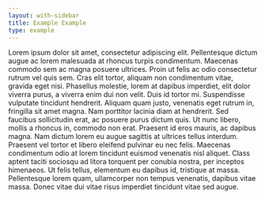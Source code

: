```yaml
---
layout: with-sidebar
title: Example Example
type: example
---
```


Lorem ipsum dolor sit amet, consectetur adipiscing elit. Pellentesque dictum augue ac lorem malesuada at rhoncus turpis condimentum. Maecenas commodo sem ac magna posuere ultrices. Proin ut felis ac odio consectetur rutrum vel quis sem. Cras elit tortor, aliquam non condimentum vitae, gravida eget nisi. Phasellus molestie, lorem at dapibus imperdiet, elit dolor viverra purus, a viverra enim dui non velit. Duis id tortor mi. Suspendisse vulputate tincidunt hendrerit. Aliquam quam justo, venenatis eget rutrum in, fringilla sit amet magna. Nam porttitor lacinia diam at hendrerit. Sed faucibus sollicitudin erat, ac posuere purus dictum quis. Ut nunc libero, mollis a rhoncus in, commodo non erat. Praesent id eros mauris, ac dapibus magna. Nam dictum lorem eu augue sagittis at ultrices tellus interdum. Praesent vel tortor et libero eleifend pulvinar eu nec felis. Maecenas condimentum odio at lorem tincidunt euismod venenatis nisl aliquet. Class aptent taciti sociosqu ad litora torquent per conubia nostra, per inceptos himenaeos. Ut felis tellus, elementum eu dapibus id, tristique at massa. Pellentesque lorem quam, ullamcorper non tempus venenatis, dapibus vitae massa. Donec vitae dui vitae risus imperdiet tincidunt vitae sed augue.
